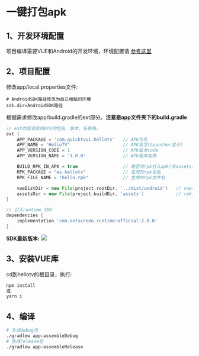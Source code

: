 # 一键打包apk

## 1、开发环境配置
项目编译需要VUE和Android的开发环境，环境配置请 [参考这里](https://developer.extscreen.com/guide/#%E5%AE%89%E8%A3%85%E5%92%8C%E7%8E%AF%E5%A2%83%E9%85%8D%E7%BD%AE)
## 2、项目配置
修改app/local.properties文件:
``` properties
# AndroidSDK路径修改为自己电脑的环境
sdk.dir=AndroidSDK路径
```
根据需求修改app/build.gradle的ext部分。**注意是app文件夹下的build.gradle**
``` groovy
// ext的信息影响APK的包名、版本、名称等。
ext {
    APP_PACKAGE = 'com.quicktvui.hellotv'   // APK包名
    APP_NAME = 'HelloTV'                    // APK名字(Launcher显示)
    APP_VERSION_CODE = 1                    // APK版本code
    APP_VERSION_NAME = '1.0.0'              // APK版本名称

    BUILD_RPK_IN_APK = true                 // 是否将rpk打入apk(非assets加载方式不用打包进apk)
    RPK_PACKAGE = "es.hellotv"              // 生成的rpk包名
    RPK_FILE_NAME = "hello.rpk"             // 生成的rpk文件名

    vueDistDir = new File(project.rootDir, '../dist/android')   // vue编译后代码
    assetsDir = new File(project.buildDir, 'assets')            // rpk生成的位置
}

// 引入runtime SDK
dependencies {
    implementation 'com.extscreen.runtime:official:2.8.0'
}
```

**SDK最新版本:**
![](
    https://img.shields.io/badge/dynamic/xml?url=https://nexus.extscreen.com/repository/maven-releases/com/extscreen/runtime/official/maven-metadata.xml&query=metadata/versioning/latest&label=latest
)

## 3、安装VUE库
cd到hellotv的根目录，执行:
```bash
npm install
或
yarn i
```
## 4、编译

``` bash
# 生成debug包
./gradlew app:assembleDebug
# 生成release包
./gradlew app:assembleRelease
```